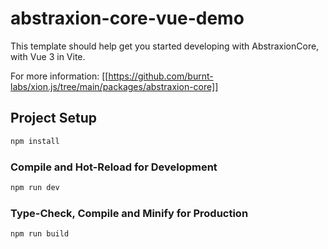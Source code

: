 # abstraxion-core-vue-demo

This template should help get you started developing with AbstraxionCore, with Vue 3 in Vite.

For more information: [[https://github.com/burnt-labs/xion.js/tree/main/packages/abstraxion-core]]

## Project Setup

```sh
npm install
```

### Compile and Hot-Reload for Development

```sh
npm run dev
```

### Type-Check, Compile and Minify for Production

```sh
npm run build
```
